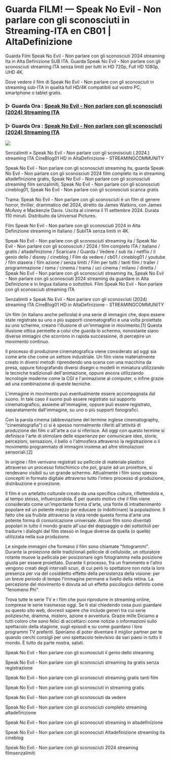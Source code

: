 # Guarda FILM! — Speak No Evil - Non parlare con gli sconosciuti in Streaming-ITA en CB01 | AltaDefinizione

Guarda Film Speak No Evil - Non parlare con gli sconosciuti 2024 streaming Ita in Alta Definizione SUB ITA. Guarda Speak No Evil - Non parlare con gli sconosciuti streaming ITA senza limiti per tutti in HD 720p, Full HD 1080p, UHD 4K.

Dove vedere il film di Speak No Evil - Non parlare con gli sconosciuti in streaming sub-ITA in qualità full HD/4K compatibili sul vostro PC, smartphone o tablet gratis.

### ▷ Guarda Ora : [Speak No Evil - Non parlare con gli sconosciuti (2024) Streaming ITA](https://t.co/wpITW3EgHW)

### ▷ Guarda Ora : [Speak No Evil - Non parlare con gli sconosciuti (2024) Streaming ITA](https://t.co/wpITW3EgHW)

<p dir="auto"><a href="https://t.co/wpITW3EgHW" title="PLAYHD" rel="nofollow"><img src="https://i.imgur.com/jhNGoEt.gif" style="max-width: 100%;"></a></p>

Senzalimiti » Speak No Evil - Non parlare con gli sconosciuti (.2024.) streaming ITA CineBlog01 HD in AltaDefinizione - STREAMINGCOMMUNITY

Speak No Evil - Non parlare con gli sconosciuti streaming ita, guarda Speak No Evil - Non parlare con gli sconosciuti 2024 film completo ita in streaming altadefinizione gratis, Speak No Evil - Non parlare con gli sconosciuti streaming film senzalimiti, Speak No Evil - Non parlare con gli sconosciuti cineblog01, Speak No Evil - Non parlare con gli sconosciuti scarica gratis

Trama: Speak No Evil - Non parlare con gli sconosciuti è un film di genere horror, thriller, drammatico del 2024, diretto da James Watkins, con James McAvoy e Mackenzie Davis. Uscita al cinema il 11 settembre 2024. Durata 110 minuti. Distribuito da Universal Pictures.

Film Speak No Evil - Non parlare con gli sconosciuti 2024 in Alta Definizione streaming in Italiano / SubITA senza limiti in 4K.

Speak No Evil - Non parlare con gli sconosciuti streaming ita / Speak No Evil - Non parlare con gli sconosciuti / 2024 / film completo ITA / italiano / gratis / altadefinizione / Scaricare / Guarda / Vedere / sub ita / netflix / il genio dello / disney / cineblog / Film da vedere / cb01 / cineblog01 / youtube / film stasera / film azione / senza limiti / Film per tutti / tanti film / trailer / programmazione / roma / cinema / trama / uci cinema / milano / diretta / Speak No Evil - Non parlare con gli sconosciuti streaming ita, Speak No Evil - Non parlare con gli sconosciuti 2024 streaming da guardare in Alta Definizione e in lingua italiana o sottotitoli. Film Speak No Evil - Non parlare con gli sconosciuti streaming ITA

Senzalimiti » Speak No Evil - Non parlare con gli sconosciuti (2024) streaming ITA CineBlog01 HD in AltaDefinizione - STREAMINGCOMMUNITY

Un film (in Italiano anche pellicola) è una serie di immagini che, dopo essere state registrate su uno o più supporti cinematografici e una volta proiettate su uno schermo, creano l'illusione di un'immagine in movimento.[1] Questa illusione ottica permette a colui che guarda lo schermo, nonostante siano diverse immagini che scorrono in rapida successione, di percepire un movimento continuo.

Il processo di produzione cinematografica viene considerato ad oggi sia come arte che come un settore industriale. Un film viene materialmente creato in diversi metodi: riprendendo una scena con una macchina da presa, oppure fotografando diversi disegni o modelli in miniatura utilizzando le tecniche tradizionali dell'animazione, oppure ancora utilizzando tecnologie moderne come la CGI e l'animazione al computer, o infine grazie ad una combinazione di queste tecniche.

L'immagine in movimento può eventualmente essere accompagnata dal suono. In tale caso il suono può essere registrato sul supporto cinematografico, assieme all'immagine, oppure può essere registrato, separatamente dall'immagine, su uno o più supporti fonografici.

Con la parola cinema (abbreviazione del termine inglese cinematography, "cinematografia") ci si è spesso normalmente riferiti all'attività di produzione dei film o all'arte a cui si riferisce. Ad oggi con questo termine si definisce l'arte di stimolare delle esperienze per comunicare idee, storie, percezioni, sensazioni, il bello o l'atmosfera attraverso la registrazione o il movimento programmato di immagini insieme ad altre stimolazioni sensoriali.[2]

In origine i film venivano registrati su pellicole di materiale plastico attraverso un processo fotochimico che poi, grazie ad un proiettore, si rendevano visibili su un grande schermo. Attualmente i film sono spesso concepiti in formato digitale attraverso tutto l'intero processo di produzione, distribuzione e proiezione.

Il film è un artefatto culturale creato da una specifica cultura, riflettendola e, al tempo stesso, influenzandola. È per questo motivo che il film viene considerato come un'importante forma d'arte, una fonte di intrattenimento popolare ed un potente mezzo per educare (o indottrinare) la popolazione. Il fatto che sia fruibile attraverso la vista rende questa forma d'arte una potente forma di comunicazione universale. Alcuni film sono diventati popolari in tutto il mondo grazie all'uso del doppiaggio o dei sottotitoli per tradurre i dialoghi del film stesso in lingue diverse da quella (o quelle) utilizzata nella sua produzione.

Le singole immagini che formano il film sono chiamate "fotogrammi". Durante la proiezione delle tradizionali pellicole di celluloide, un otturatore rotante muove la pellicola per posizionare ogni fotogramma nella posizione giusta per essere proiettato. Durante il processo, fra un frammento e l'altro vengono creati degli intervalli scuri, di cui però lo spettatore non nota la loro presenza per via del cosiddetto effetto della persistenza della visione: per un breve periodo di tempo l'immagine permane a livello della retina. La percezione del movimento è dovuta ad un effetto psicologico definito come "fenomeno Phi".

Trova tutte le serie TV e i film che puoi riprodurre in streaming online, comprese le serie trasmesse oggi. Se ti stai chiedendo cosa puoi guardare su questo sito web, dovresti sapere che include generi tra cui serie poliziesche, dramma, mistero, azione e avventura. Grazie mille Diciamo a tutti coloro che sono felici di accettarci come notizie o informazioni sullo spettacolo della stagione, sugli episodi e su come guardano i loro programmi TV preferiti. Speriamo di poter diventare il miglior partner per te quando cerchi consigli per uno spettacolo televisivo da vari paesi in tutto il mondo. È tutto da parte nostra, saluti. 

Speak No Evil - Non parlare con gli sconosciuti il genio dello streaming

Speak No Evil - Non parlare con gli sconosciuti streaming ita gratis senza registrazione

Speak No Evil - Non parlare con gli sconosciuti streaming gratis tanti film

Speak No Evil - Non parlare con gli sconosciuti in streaming gratis

Speak No Evil - Non parlare con gli sconosciuti da vedere

Speak No Evil - Non parlare con gli sconosciuti completo streaming altadefinizione

Speak No Evil - Non parlare con gli sconosciuti streaming in altadefinizione

Speak No Evil - Non parlare con gli sconosciuti Altadefinizione streaming ita cineblog

Speak No Evil - Non parlare con gli sconosciuti 2024 streaming filmsenzalimiti
